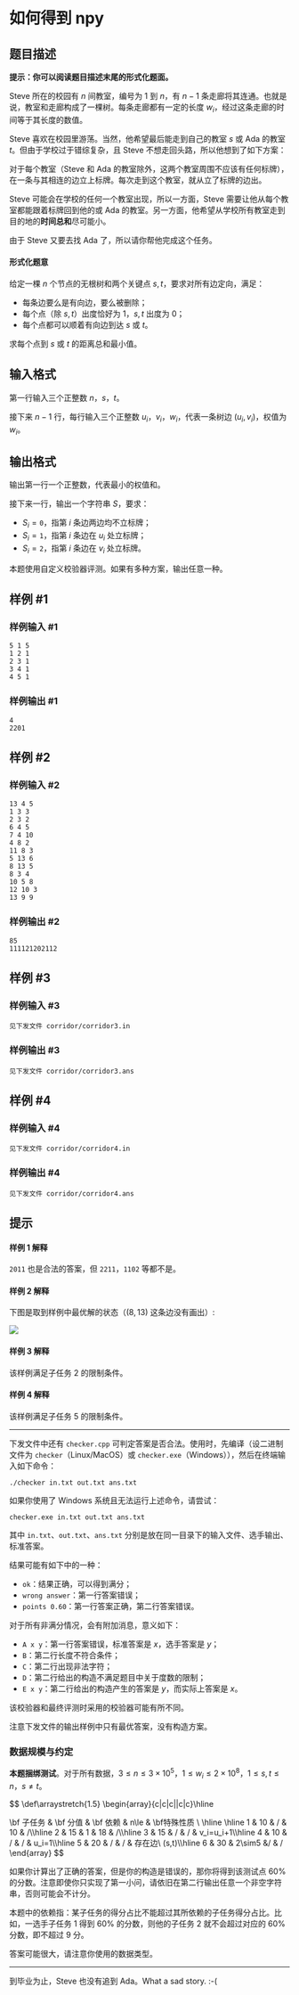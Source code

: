 # 如何得到 npy

## 题目描述

**提示：你可以阅读题目描述末尾的形式化题面。**

Steve 所在的校园有 $n$ 间教室，编号为 $1$ 到 $n$，有 $n-1$ 条走廊将其连通。也就是说，教室和走廊构成了一棵树。每条走廊都有一定的长度 $w_i$，经过这条走廊的时间等于其长度的数值。

Steve 喜欢在校园里游荡。当然，他希望最后能走到自己的教室 $s$ 或 Ada 的教室 $t$。但由于学校过于错综复杂，且 Steve 不想走回头路，所以他想到了如下方案：

对于每个教室（Steve 和 Ada 的教室除外，这两个教室周围不应该有任何标牌），在一条与其相连的边立上标牌。每次走到这个教室，就从立了标牌的边出。

Steve 可能会在学校的任何一个教室出现，所以一方面，Steve 需要让他从每个教室都能跟着标牌回到他的或 Ada 的教室。另一方面，他希望从学校所有教室走到目的地的**时间总和**尽可能小。

由于 Steve 又要去找 Ada 了，所以请你帮他完成这个任务。

#### 形式化题意

给定一棵 $n$ 个节点的无根树和两个关键点 $s,t$，要求对所有边定向，满足：

- 每条边要么是有向边，要么被删除；
- 每个点（除 $s,t$）出度恰好为 $1$，$s,t$ 出度为 $0$；
- 每个点都可以顺着有向边到达 $s$ 或 $t$。

求每个点到 $s$ 或 $t$ 的距离总和最小值。

## 输入格式

第一行输入三个正整数 $n$，$s$，$t$。

接下来 $n-1$ 行，每行输入三个正整数 $u_i$，$v_i$，$w_i$，代表一条树边 $(u_i,v_i)$，权值为 $w_i$。

## 输出格式

输出第一行一个正整数，代表最小的权值和。

接下来一行，输出一个字符串 $S$，要求：

- $S_i=\texttt{0}$，指第 $i$ 条边两边均不立标牌；
- $S_i=\texttt{1}$，指第 $i$ 条边在 $u_i$ 处立标牌；
- $S_i=\texttt{2}$，指第 $i$ 条边在 $v_i$ 处立标牌。

本题使用自定义校验器评测。如果有多种方案，输出任意一种。

## 样例 #1

### 样例输入 #1
```
5 1 5
1 2 1
2 3 1
3 4 1
4 5 1
```

### 样例输出 #1

```
4
2201
```

## 样例 #2

### 样例输入 #2
```
13 4 5
1 3 3
2 3 2
6 4 5
7 4 10
4 8 2
11 8 3
5 13 6
8 13 5
8 3 4
10 5 8
12 10 3
13 9 9
```

### 样例输出 #2

```
85
111121202112
```

## 样例 #3

### 样例输入 #3
```
见下发文件 corridor/corridor3.in
```

### 样例输出 #3

```
见下发文件 corridor/corridor3.ans
```

## 样例 #4

### 样例输入 #4
```
见下发文件 corridor/corridor4.in
```

### 样例输出 #4

```
见下发文件 corridor/corridor4.ans
```

## 提示

#### 样例 1 解释

`2011` 也是合法的答案，但 `2211`，`1102` 等都不是。

#### 样例 2 解释

下图是取到样例中最优解的状态（$(8,13)$ 这条边没有画出）:

![](https://cdn.luogu.com.cn/upload/image_hosting/78tlf89y.png)

#### 样例 3 解释

该样例满足子任务 2 的限制条件。

#### 样例 4 解释

该样例满足子任务 5 的限制条件。

---

下发文件中还有 `checker.cpp` 可判定答案是否合法。使用时，先编译（设二进制文件为 `checker`（Linux/MacOS）或 `checker.exe`（Windows）），然后在终端输入如下命令：

```
./checker in.txt out.txt ans.txt
```

如果你使用了 Windows 系统且无法运行上述命令，请尝试：

```
checker.exe in.txt out.txt ans.txt
```

其中 `in.txt`、`out.txt`、`ans.txt` 分别是放在同一目录下的输入文件、选手输出、标准答案。

结果可能有如下中的一种：

- `ok`：结果正确，可以得到满分；
- `wrong answer`：第一行答案错误；
- `points 0.60`：第一行答案正确，第二行答案错误。

对于所有非满分情况，会有附加消息，意义如下：

- `A x y`：第一行答案错误，标准答案是 $x$，选手答案是 $y$；
- `B`：第二行长度不符合条件；
- `C`：第二行出现非法字符；
- `D`：第二行给出的构造不满足题目中关于度数的限制；
- `E x y`：第二行给出的构造产生的答案是 $y$，而实际上答案是 $x$。

该校验器和最终评测时采用的校验器可能有所不同。

注意下发文件的输出样例中只有最优答案，没有构造方案。

### 数据规模与约定

**本题捆绑测试**。对于所有数据，$3\le n\le 3\times 10^5$，$1\le w_i\le2\times 10^8$，$1\le s,t\le n$，$s\neq t$。

$$
\def\arraystretch{1.5}
\begin{array}{c|c|c||c|c}\hline

\bf 子任务 & \bf 分值 & \bf 依赖 & n\le & \bf特殊性质
\\
\hline
\hline
1 & 10 & / & 10 & /\\\hline
2 & 15 & 1 & 18 & /\\\hline
3 & 15 & / & / & v_i=u_i+1\\\hline
4 & 10 & / & / & u_i=1\\\hline
5 & 20 & / & / & 存在边\ (s,t)\\\hline
6 & 30 & 2\sim5 &/ & /
\end{array}
$$

如果你计算出了正确的答案，但是你的构造是错误的，那你将得到该测试点 $60\%$ 的分数。注意即使你只实现了第一小问，请依旧在第二行输出任意一个非空字符串，否则可能会不计分。

本题中的依赖指：某子任务的得分占比不能超过其所依赖的子任务得分占比。比如，一选手子任务 $1$ 得到 $60\%$ 的分数，则他的子任务 $2$ 就不会超过对应的 $60\%$ 分数，即不超过 $9$ 分。

答案可能很大，请注意你使用的数据类型。

---

到毕业为止，Steve 也没有追到 Ada。What a sad story. :-(
